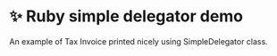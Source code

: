 # ✨ Ruby simple delegator demo

An example of Tax Invoice printed nicely using SimpleDelegator class.
